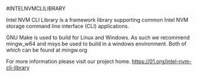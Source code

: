 #INTELNVMCLILIBRARY

Intel NVM CLI Library is a framework library supporting common
Intel NVM storage command line interface (CLI) applications. 

GNU Make is used to build for Linux and Windows.
As such we recommend mingw_w64 and msys be used to build in a windows
environment. Both of which can be found at mingw.org

For more information please visit our project home.
https://01.org/intel-nvm-cli-library
